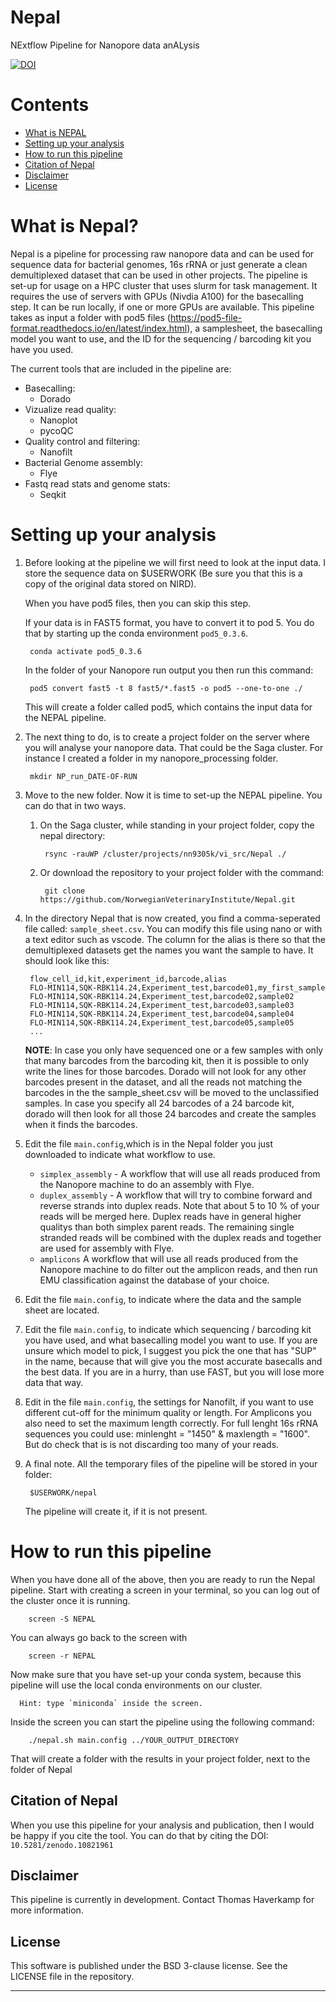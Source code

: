 # Nepal
NExtflow Pipeline for Nanopore data anALysis 

[![DOI](https://zenodo.org/badge/296637297.svg)](https://zenodo.org/doi/10.5281/zenodo.10821960)

# Contents
* [What is NEPAL](#what-is-nepal)
* [Setting up your analysis](#setting-up-your-analysis)
* [How to run this pipeline](#how-to-run-this-pipeline)
* [Citation of Nepal](#citation-of-Nepal)
* [Disclaimer](#disclaimer)
* [License](#license)

# What is Nepal?
Nepal is a pipeline for processing raw nanopore data and can be used for sequence data for bacterial genomes, 16s rRNA or just generate a clean demultiplexed dataset that can be used in other projects. The pipeline is set-up for usage on a HPC cluster that uses slurm for task management. It requires the use of servers with GPUs (Nivdia A100) for the basecalling step. It can be run locally, if one or more GPUs are available. This pipeline takes as input a folder with pod5 files (https://pod5-file-format.readthedocs.io/en/latest/index.html), a samplesheet, the basecalling model you want to use, and the ID for the sequencing / barcoding kit you have you used.

The current tools that are included in the pipeline are:
* Basecalling: 
    * Dorado 
* Vizualize read quality: 
    * Nanoplot
    * pycoQC
* Quality control and filtering: 
    * Nanofilt
* Bacterial Genome assembly:
    * Flye
* Fastq read stats and genome stats:
    * Seqkit


# Setting up your analysis
1. Before looking at the pipeline we will first need to look at the input data.
I store the sequence data on $USERWORK (Be sure you that this is a copy of the original data stored on NIRD).

    When you have pod5 files, then you can skip this step. 
 
    If your data is in FAST5 format, you have to convert it to pod 5. You do that by starting up the conda environment `pod5_0.3.6`. 

        conda activate pod5_0.3.6
    
    In the folder of your Nanopore run output you then run this command:

        pod5 convert fast5 -t 8 fast5/*.fast5 -o pod5 --one-to-one ./
    This will create a folder called pod5, which contains the input data for the NEPAL pipeline.

2. The next thing to do, is to create a project folder on the server where you will analyse your nanopore data. That could be the Saga cluster. For instance I created a folder in my nanopore_processing folder.

        mkdir NP_run_DATE-OF-RUN

3. Move to the new folder. Now it is time to set-up the NEPAL pipeline. You can do that in two ways.
    1. On the Saga cluster, while standing in your project folder, copy the nepal directory: 

            rsync -rauWP /cluster/projects/nn9305k/vi_src/Nepal ./

    2. Or download the repository to your project folder with the command:

            git clone https://github.com/NorwegianVeterinaryInstitute/Nepal.git 



4. In the directory Nepal that is now created, you find a comma-seperated file called: `sample_sheet.csv`. You can modify this file using nano or with a text editor such as vscode. The column for the alias is there so that the demultiplexed datasets get the names you want the sample to have. It should look like this:


        flow_cell_id,kit,experiment_id,barcode,alias
        FLO-MIN114,SQK-RBK114.24,Experiment_test,barcode01,my_first_sample
        FLO-MIN114,SQK-RBK114.24,Experiment_test,barcode02,sample02
        FLO-MIN114,SQK-RBK114.24,Experiment_test,barcode03,sample03
        FLO-MIN114,SQK-RBK114.24,Experiment_test,barcode04,sample04
        FLO-MIN114,SQK-RBK114.24,Experiment_test,barcode05,sample05
        ...

    **NOTE**: In case you only have sequenced one or a few samples with only that many barcodes from the barcoding kit, then it is possible to only write the lines for those barcodes. Dorado will not look for any other barcodes present in the dataset, and all the reads not matching the barcodes in the the sample_sheet.csv will be moved to the unclassified samples. In case you specify all 24 barcodes of a 24 barcode kit, dorado will then look for all those 24 barcodes and create the samples when it finds the barcodes.
 
5. Edit the file `main.config`,which is in the Nepal folder you just downloaded to indicate what workflow to use.
    * `simplex_assembly` - A workflow that will use all reads produced from the Nanopore machine to do an assembly with Flye.
    * `duplex_assembly` - A workflow that will try to combine forward and reverse strands into duplex reads. Note that about 5 to 10 % of your reads will be merged here. Duplex reads have in general higher qualitys than both simplex parent reads. The remaining single stranded reads will be combined with the duplex reads and together are used for assembly with Flye.
    * `amplicons`  A workflow that will use all reads produced from the Nanopore machine to do filter out the amplicon reads, and then run EMU classification against the database of your choice.


6. Edit the file `main.config`, to indicate where the data and the sample sheet are located.
7. Edit the file `main.config`, to indicate which sequencing / barcoding kit you have used, and what basecalling model you want to use. If you are unsure which model to pick, I suggest you pick the one that has "SUP" in the name, because that will give you the most accurate basecalls and the best data. If you are in a hurry, than use FAST, but you will lose more data that way.
8. Edit in the file `main.config`, the settings for Nanofilt, if you want to use different cut-off for the minimum quality or length. For Amplicons you also need to set the maximum length correctly. For full lenght 16s rRNA sequences you could use: minlenght = "1450" & maxlength = "1600". But do check that is is not discarding too many of your reads.
9. A final note. All the temporary files of the pipeline will be stored in your folder:

        $USERWORK/nepal
    The pipeline will create it, if it is not present.

# How to run this pipeline

When you have done all of the above, then you are ready to run the Nepal pipeline.
Start with creating a screen in your terminal, so you can log out of the cluster once it is running.

        screen -S NEPAL

You can always go back to the screen with

        screen -r NEPAL

Now make sure that you have set-up your conda system, because this pipeline will use the local conda environments on our cluster. 

      Hint: type `miniconda` inside the screen.

Inside the screen you can start the pipeline using the following command:
    
        ./nepal.sh main.config ../YOUR_OUTPUT_DIRECTORY

That will create a folder with the results in your project folder, next to the folder of Nepal

## Citation of Nepal
When you use this pipeline for your analysis and publication, then I would be happy if you cite the tool. You can do that by citing the DOI: `10.5281/zenodo.10821961`

## Disclaimer
This pipeline is currently in development. Contact Thomas Haverkamp for more information.

## License
This software is published under the BSD 3-clause license. See the LICENSE file in the repository.
___ 
